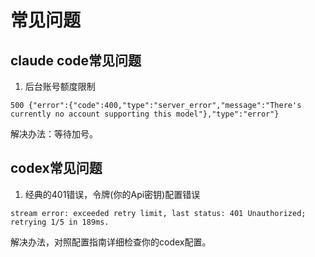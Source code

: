 # 常见问题

## claude code常见问题
1. 后台账号额度限制
```
500 {"error":{"code":400,"type":"server_error","message":"There's currently no account supporting this model"},"type":"error"}
```
解决办法：等待加号。


## codex常见问题
1. 经典的401错误，令牌(你的Api密钥)配置错误
```
stream error: exceeded retry limit, last status: 401 Unauthorized; retrying 1/5 in 189ms.
```
解决办法，对照配置指南详细检查你的codex配置。